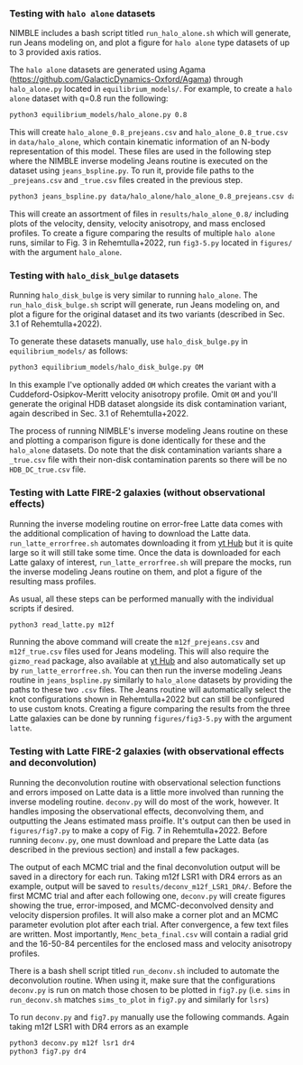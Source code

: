 ### Testing with `halo alone` datasets

NIMBLE includes a bash script titled `run_halo_alone.sh` which will generate, run Jeans modeling on, and plot a figure for `halo alone` type datasets of up to 3 provided axis ratios.

The `halo alone` datasets are generated using Agama (https://github.com/GalacticDynamics-Oxford/Agama) through `halo_alone.py` located in `equilibrium_models/`. For example, to create a `halo alone` dataset with q=0.8 run the following:

```bash
python3 equilibrium_models/halo_alone.py 0.8
```

This will create `halo_alone_0.8_prejeans.csv` and `halo_alone_0.8_true.csv` in `data/halo_alone`, which contain kinematic information of an N-body representation of this model. These files are used in the following step where the NIMBLE inverse modeling Jeans routine is executed on the dataset using `jeans_bspline.py`. To run it, provide file paths to the `_prejeans.csv`  and `_true.csv` files created in the previous step.

```bash
python3 jeans_bspline.py data/halo_alone/halo_alone_0.8_prejeans.csv data/halo_alone/halo_alone_0.8_true.csv
```

This will create an assortment of files in `results/halo_alone_0.8/` including plots of the velocity, density, velocity anisotropy, and mass enclosed profiles. To create a figure comparing the results of multiple `halo alone` runs, similar to Fig. 3 in Rehemtulla+2022, run `fig3-5.py` located in `figures/` with the argument `halo_alone`.

### Testing with `halo_disk_bulge` datasets

Running `halo_disk_bulge` is very similar to running `halo_alone`. The `run_halo_disk_bulge.sh` script will generate, run Jeans modeling on, and plot a figure for the original dataset and its two variants (described in Sec. 3.1 of Rehemtulla+2022).

To generate these datasets manually, use `halo_disk_bulge.py` in `equilibrium_models/` as follows:

```bash
python3 equilibrium_models/halo_disk_bulge.py OM
```

In this example I've optionally added `OM` which creates the variant with a Cuddeford-Osipkov-Meritt velocity anisotropy profile. Omit `OM` and you'll generate the original HDB dataset alongside its disk contamination variant, again described in Sec. 3.1 of Rehemtulla+2022.

The process of running NIMBLE's inverse modeling Jeans routine on these and plotting a comparison figure is done identically for these and the `halo_alone` datasets. Do note that the disk contamination variants share a `_true.csv` file with their non-disk contamination parents so there will be no `HDB_DC_true.csv` file.

### Testing with Latte FIRE-2 galaxies (without observational effects)

Running the inverse modeling routine on error-free Latte data comes with the additional complication of having to download the Latte data. `run_latte_errorfree.sh` automates downloading it from [yt Hub](https://girder.hub.yt/#collection/5b0427b2e9914800018237da/folder/5b211e42323d120001c7a813) but it is quite large so it will still take some time. Once the data is downloaded for each Latte galaxy of interest, `run_latte_errorfree.sh` will prepare the mocks, run the inverse modeling Jeans routine on them, and plot a figure of the resulting mass profiles.

As usual, all these steps can be performed manually with the individual scripts if desired.

```bash
python3 read_latte.py m12f
```

Running the above command will create the `m12f_prejeans.csv` and `m12f_true.csv` files used for Jeans modeling. This will also require the `gizmo_read` package, also available at [yt Hub](https://girder.hub.yt/#collection/5b0427b2e9914800018237da/folder/5b211e42323d120001c7a813) and also automatically set up by `run_latte_errorfree.sh`. You can then run the inverse modeling Jeans routine in `jeans_bspline.py` similarly to `halo_alone` datasets by providing the paths to these two `.csv` files. The Jeans routine will automatically select the knot configurations shown in Rehemtulla+2022 but can still be configured to use custom knots. Creating a figure comparing the results from the three Latte galaxies can be done by running `figures/fig3-5.py` with the argument `latte`.

### Testing with Latte FIRE-2 galaxies (with observational effects and deconvolution)

Running the deconvolution routine with observational selection functions and errors imposed on Latte data is a little more involved than running the inverse modeling routine. `deconv.py` will do most of the work, however. It handles imposing the observational effects, deconvolving them, and outputting the Jeans estimated mass proifle. It's output can then be used in `figures/fig7.py` to make a copy of Fig. 7 in Rehemtulla+2022. Before running `deconv.py`, one must download and prepare the Latte data (as described in the previous section) and install a few packages.

The output of each MCMC trial and the final deconvolution output will be saved in a directory for each run. Taking m12f LSR1 with DR4 errors as an example, output will be saved to `results/deconv_m12f_LSR1_DR4/`. Before the first MCMC trial and after each following one, `deconv.py` will create figures showing the true, error-imposed, and MCMC-deconvolved density and velocity dispersion profiles. It will also make a corner plot and an MCMC parameter evolution plot after each trial. After convergence, a few text files are written. Most importantly, `Menc_beta_final.csv` will contain a radial grid and the 16-50-84 percentiles for the enclosed mass and velocity anisotropy profiles.

There is a bash shell script titled `run_deconv.sh` included to automate the deconvolution routine. When using it, make sure that the configurations `deconv.py` is run on match those chosen to be plotted in `fig7.py` (i.e. `sims` in `run_deconv.sh` matches `sims_to_plot` in `fig7.py` and similarly for `lsrs`)

To run `deconv.py` and `fig7.py` manually use the following commands.
Again taking m12f LSR1 with DR4 errors as an example

```bash
python3 deconv.py m12f lsr1 dr4
python3 fig7.py dr4
```
